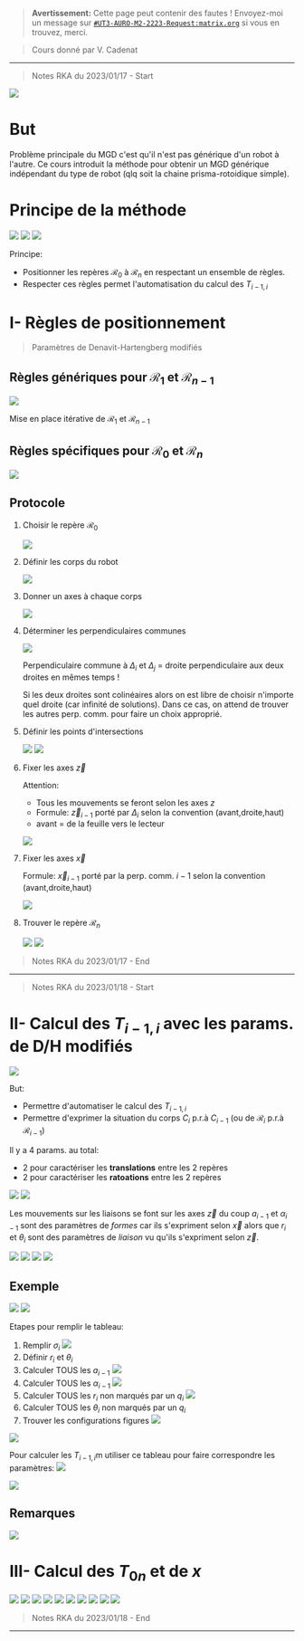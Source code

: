 
> **Avertissement:**
Cette page peut contenir des fautes ! Envoyez-moi un message sur [`#UT3-AURO-M2-2223-Request:matrix.org`](https://matrix.to/#/#UT3-AURO-M2-2223-Request:matrix.org) si vous en trouvez, merci.

> Cours donné par V. Cadenat

---

> Notes RKA du 2023/01/17 - Start



![](/assets/images/B3.RIA.CM.MGD.Slide-01.png)

# But

Problème principale du MGD c'est qu'il n'est pas générique d'un robot à l'autre.
Ce cours introduit la méthode pour obtenir un MGD générique indépendant du type de robot (qlq soit la chaine prisma-rotoidique simple).

# Principe de la méthode

![](/assets/images/B3.RIA.CM.MGD.Slide-02.png)
![](/assets/images/B3.RIA.CM.MGD.Slide-03.png)
![](/assets/images/B3.RIA.CM.MGD.Slide-05.png)

Principe:
- Positionner les repères $\mathcal{R}_0$ à $\mathcal{R}_n$ en respectant un ensemble de règles.
- Respecter ces règles permet l'automatisation du calcul des $T_{i-1,i}$

# I- Règles de positionnement

> Paramètres de Denavit-Hartengberg modifiés

## Règles génériques pour $\mathcal{R}_1$ et $\mathcal{R}_{n-1}$

![](/assets/images/B3.RIA.CM.MGD.Slide-06.png)

Mise en place itérative de $\mathcal{R}_1$ et $\mathcal{R}_{n-1}$

## Règles spécifiques pour $\mathcal{R}_0$ et $\mathcal{R}_n$

![](/assets/images/B3.RIA.CM.MGD.Slide-07.png)

## Protocole

1. Choisir le repère $\mathcal{R}_0$

    ![](/assets/images/B3.RIA.BB20230117-01.png)

2. Définir les corps du robot

    ![](/assets/images/B3.RIA.BB20230117-02.png)

3. Donner un axes à chaque corps

    ![](/assets/images/B3.RIA.BB20230117-03.png)

4. Déterminer les perpendiculaires communes

    ![](/assets/images/B3.RIA.BB20230117-04.png)

    Perpendiculaire commune à $\Delta_i$ et $\Delta_j$ = droite perpendiculaire aux deux droites en mêmes temps !

    Si les deux droites sont colinéaires alors on est libre de choisir n'importe quel droite (car infinité de solutions). Dans ce cas, on attend de trouver les autres perp. comm. pour faire un choix approprié.

5. Définir les points d'intersections

    ![](/assets/images/B3.RIA.BB20230117-05.png)
    ![](/assets/images/B3.RIA.BB20230117-06.png)

6. Fixer les axes $\overrightarrow{z}$

    Attention:
    - Tous les mouvements se feront selon les axes $z$
    - Formule: $\overrightarrow{z}_{i-1}$ porté par $\Delta_i$ selon la convention (avant,droite,haut)
    - avant = de la feuille vers le lecteur

    ![](/assets/images/B3.RIA.BB20230117-07.png)

7. Fixer les axes $\overrightarrow{x}$

    Formule: $\overrightarrow{x}_{i-1}$ porté par la perp. comm. $i-1$ selon la convention (avant,droite,haut)

    ![](/assets/images/B3.RIA.BB20230117-08.png)

8. Trouver le repère $\mathcal{R}_n$

    ![](/assets/images/B3.RIA.BB20230117-09.png)
    ![](/assets/images/B3.RIA.BB20230117-10.png)



> Notes RKA du 2023/01/17 - End

---

> Notes RKA du 2023/01/18 - Start



# II- Calcul des $T_{i-1,i}$ avec les params. de D/H modifiés

![](/assets/images/B3.RIA.CM.MGD.Slide-08.png)

But:
- Permettre d'automatiser le calcul des $T_{i-1,i}$
- Permettre d'exprimer la situation du corps $C_i$ p.r.à $C_{i-1}$ (ou de $\mathcal{R}_i$ p.r.à $\mathcal{R}_{i-1}$)

Il y a 4 params. au total:
- 2 pour caractériser les **translations** entre les 2 repères
- 2 pour caractériser les **ratoations** entre les 2 repères

![](/assets/images/B3.RIA.CM.BB20230118-01.png)
![](/assets/images/B3.RIA.CM.MGD.Slide-09.png)

Les mouvements sur les liaisons se font sur les axes $\overrightarrow{z}$ du coup $a_{i-1}$ et $\alpha_{i-1}$ sont des paramètres de _formes_ car ils s'expriment selon $\overrightarrow{x}$ alors que $r_{i}$ et $\theta_{i}$ sont des paramètres de _liaison_ vu qu'ils s'expriment selon $\overrightarrow{z}$.

![](/assets/images/B3.RIA.CM.MGD.Slide-10.png)
![](/assets/images/B3.RIA.CM.BB20230118-02.png)
![](/assets/images/B3.RIA.CM.MGD.Slide-11.png)
![](/assets/images/B3.RIA.CM.MGD.Slide-12.png)

## Exemple

![](/assets/images/B3.RIA.CM.MGD.Slide-20.png)
![](/assets/images/B3.RIA.CM.BB20230118-03.png)

Etapes pour remplir le tableau:
1. Remplir $\sigma_i$
    ![](/assets/images/B3.RIA.CM.BB20230118-04.png)
2. Définir $r_i$ et $\theta_i$
3. Calculer TOUS les $a_{i-1}$
    ![](/assets/images/B3.RIA.CM.BB20230118-05.png)
4. Calculer TOUS les $\alpha_{i-1}$
    ![](/assets/images/B3.RIA.CM.BB20230118-06.png)
5. Calculer TOUS les $r_i$ non marqués par un $q_i$
    ![](/assets/images/B3.RIA.CM.BB20230118-07.png)
6. Calculer TOUS les $\theta_i$ non marqués par un $q_i$
7. Trouver les configurations figures
    ![](/assets/images/B3.RIA.CM.BB20230118-08.png)

<!-- ![](/assets/images/B3.RIA.CM.MGD.Slide-21.png) -->
![](/assets/images/B3.RIA.CM.MGD.Slide-22.png)

Pour calculer les $T_{i-1,i}$m utiliser ce tableau pour faire correspondre les paramètres:
![](/assets/images/B3.RIA.CM.BB20230118-09.png)

![](/assets/images/B3.RIA.CM.MGD.Slide-23.png)

## Remarques

![](/assets/images/B3.RIA.CM.MGD.Slide-24.png)

# III- Calcul des $T_{0n}$ et de $x$

![](/assets/images/B3.RIA.CM.BB20230118-10.png)
![](/assets/images/B3.RIA.CM.MGD.Slide-25.png)
![](/assets/images/B3.RIA.CM.MGD.Slide-26.png)
![](/assets/images/B3.RIA.CM.MGD.Slide-27.png)
![](/assets/images/B3.RIA.CM.MGD.Slide-28.png)
![](/assets/images/B3.RIA.CM.MGD.Slide-29.png)
![](/assets/images/B3.RIA.CM.MGD.Slide-30.png)
![](/assets/images/B3.RIA.CM.MGD.Slide-31.png)
![](/assets/images/B3.RIA.CM.BB20230118-11.png)
![](/assets/images/B3.RIA.CM.BB20230118-12.png)



> Notes RKA du 2023/01/18 - End

---